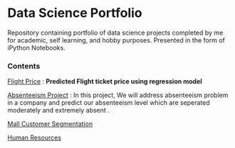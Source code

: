 # Data Science Portfolio
Repository containing portfolio of data science projects completed by me for academic, self learning, and hobby purposes. Presented in the form of iPython Notebooks.

### Contents
[Flight Price](https://github.com/ugursavci/My-Data-Science-Portfolio/tree/main/Flight%20Price) :  **Predicted Flight ticket price using regression model**

[Absenteeism Project](https://github.com/ugursavci/My-Data-Science-Portfolio/tree/main/Absenteeism_Project) : In this project, We will address absenteeism problem in a company and predict our absenteeism level which are seperated moderately and extremely absent .

[Mall Customer Segmentation](https://github.com/ugursavci/My-Data-Science-Portfolio/tree/main/Mall_Customer_Segmentation)

[Human Resources](https://github.com/ugursavci/My-Data-Science-Portfolio/tree/main/Human_Resources)



